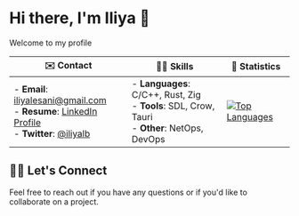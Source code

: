 # Hi there, I'm Iliya 👋

Welcome to my profile

| ✉️ Contact | 🥷🏻 Skills | 🚀 Statistics |
|------------|------------|---------------|
| - **Email**: [iliyalesani@gmail.com](mailto:iliyalesani@gmail.com) <br> - **Resume**: [LinkedIn Profile](https://www.linkedin.com/in/iliyalb/) <br> - **Twitter**: [@iliyalb](https://x.com/iliyalb) | - **Languages**: C/C++, Rust, Zig <br> - **Tools**: SDL, Crow, Tauri <br> - **Other**: NetOps, DevOps | [![Top Languages](https://github-readme-stats.vercel.app/api/top-langs/?username=iliyalb&langs_count=8&layout=compact&theme=transparent)](https://github.com/iliyalb/github-readme-stats) |

## 🤝🏻 Let's Connect

Feel free to reach out if you have any questions or if you'd like to collaborate on a project.

